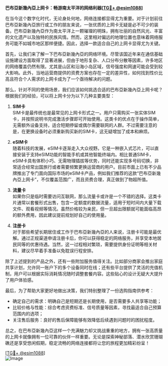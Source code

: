 **巴布亞新幾內亞上网卡：畅游南太平洋的网络利器[[TG💪+ @esim1088](https://t.me/s/esim1088)]**

在当今这个数字化时代，无论身处何地，网络连接都显得尤为重要。对于计划前往巴布亞新幾內亞旅行或工作的朋友来说，一张优质的上网卡无疑是必不可少的装备。巴布亞新幾內亞作为南太平洋上一颗璀璨的明珠，拥有壮丽的自然风光、丰富的文化遗产以及独特的民族风情。然而，这里相对偏远的地理位置也意味着网络服务可能不如城市地区那样便捷。因此，选择一款适合自己的上网卡显得尤为关键。

首先，让我们来了解一下巴布亞新幾內亞的网络环境。尽管该国近年来在通信基础设施建设方面取得了显著进展，但由于地形复杂、人口分布分散等因素，许多地区的网络覆盖仍然有限。尤其是山区和沿海小岛区域，信号强度和网速可能会受到较大影响。此外，当地运营商提供的资费方案也存在一定的差异性，如何找到性价比高且符合个人需求的上网卡成为了一个亟待解决的问题。

那么，针对不同的使用场景，我们应该如何挑选合适的巴布亞新幾內亞上网卡呢？根据我们的经验，可以将上网卡分为以下几种主要类型：

1. **SIM卡**  
   SIM卡是最传统也是最常见的上网卡形式之一。用户只需购买一张实体SIM卡，并按照说明书完成激活步骤即可开始使用。这类卡的优点在于操作简单，无需额外设备支持，适合短期停留或偶尔需要联网的人群。不过需要注意的是，在更换设备时必须重新购买新的SIM卡，这无疑增加了成本和麻烦。

2. **eSIM卡**  
   随着科技的发展，eSIM卡逐渐走入大众视野。它是一种嵌入式芯片，可以直接安装于支持eSIM功能的智能手机或其他智能终端内。相比普通SIM卡，eSIM卡具有体积小巧、无需物理插拔等优势，同时还能实现多号码切换，非常适合经常出国旅行或者需要频繁更换运营商的用户。目前市面上已有不少品牌推出了专门面向国际市场的eSIM卡产品，例如我们推荐的这款“巴布亞新幾內亞上网卡”，不仅覆盖范围广，而且资费合理，真正做到了物超所值。

3. **流量卡**  
   如果你只是临时需要访问互联网，那么流量卡或许是一个不错的选择。这类卡片通常以套餐形式出售，包含一定额度的数据流量，适用于短时间内大量下载文件、观看视频等情况。虽然价格较为亲民，但一旦超出限额就可能面临高昂的额外费用，因此建议提前规划好自己的使用量。

4. **注册卡**  
   对于那些希望长期居住或工作于巴布亞新幾內亞的人来说，注册卡可能是最优解。通过正规渠道申请注册卡后，你可以获得稳定的网络服务，并享受本地居民同等的优惠待遇。当然，这一过程相对繁琐，需要提供身份证明等相关材料，建议尽早着手准备以免耽误行程安排。

除了上述提到的产品之外，还有一些附加服务值得关注。比如部分商家会推出家庭共享计划，允许同一账户下的多个设备同时在线；还有些平台提供了灵活的充值机制，用户可以根据实际消耗情况随时调整套餐内容。这些贴心的设计无疑大大提升了用户体验感。

最后，为了帮助大家更好地做出决策，我们特别整理了一份选购指南供参考：
- 确定自己的需求：明确自己是短期还是长期使用，是否需要多人共享等功能；
- 比较价格与性能：综合考虑资费标准、信号质量等因素，寻找最适合自己预算范围内的选项；
- 关注售后服务：良好的售后保障能够有效降低后续遇到问题时的困扰程度。

总之，在巴布亞新幾內亞这样一个充满魅力却又挑战重重的地方，拥有一张高质量的上网卡就像拥有一位可靠的伙伴一样重要。无论是探索神秘部落、潜水欣赏珊瑚礁还是享受悠闲假期，稳定流畅的网络连接都将让您的旅程更加精彩纷呈！

[[TG💪+ @esim1088](https://t.me/s/esim1088)]  
![Image](https://i.postimg.cc/4NQfJmqS/Snipaste-2025-05-13-00-14-12.png)